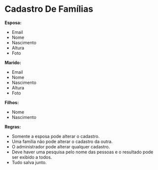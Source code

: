 # Cadastro De Famílias

**Esposa:**
- Email
- Nome
- Nascimento
- Altura
- Foto

**Marido:**
- Email
- Nome
- Nascimento
- Altura
- Foto

**Filhos:**
- Nome
- Nascimento

**Regras:**
- Somente a esposa pode alterar o cadastro.
- Uma família não pode alterar o cadastro da outra.
- O administrador pode alterar qualquer cadastro.
- Deve haver uma pesquisa pelo nome das pessoas e o resultado pode ser exibido a todos.
- Tudo salva junto.
